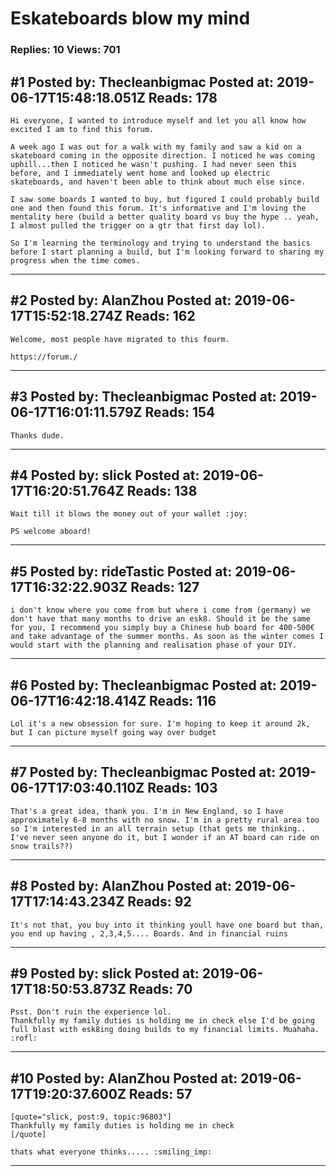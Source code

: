 # Eskateboards blow my mind

### Replies: 10 Views: 701

## \#1 Posted by: Thecleanbigmac Posted at: 2019-06-17T15:48:18.051Z Reads: 178

```
Hi everyone, I wanted to introduce myself and let you all know how excited I am to find this forum. 

A week ago I was out for a walk with my family and saw a kid on a skateboard coming in the opposite direction. I noticed he was coming uphill...then I noticed he wasn't pushing. I had never seen this before, and I immediately went home and looked up electric skateboards, and haven't been able to think about much else since.

I saw some boards I wanted to buy, but figured I could probably build one and then found this forum. It's informative and I'm loving the mentality here (build a better quality board vs buy the hype .. yeah, I almost pulled the trigger on a gtr that first day lol).

So I'm learning the terminology and trying to understand the basics before I start planning a build, but I'm looking forward to sharing my progress when the time comes.
```

---
## \#2 Posted by: AlanZhou Posted at: 2019-06-17T15:52:18.274Z Reads: 162

```
Welcome, most people have migrated to this fourm.

https://forum./
```

---
## \#3 Posted by: Thecleanbigmac Posted at: 2019-06-17T16:01:11.579Z Reads: 154

```
Thanks dude.
```

---
## \#4 Posted by: slick Posted at: 2019-06-17T16:20:51.764Z Reads: 138

```
Wait till it blows the money out of your wallet :joy:

PS welcome aboard!
```

---
## \#5 Posted by: rideTastic Posted at: 2019-06-17T16:32:22.903Z Reads: 127

```
i don't know where you come from but where i come from (germany) we don't have that many months to drive an esk8. Should it be the same for you, I recommend you simply buy a Chinese hub board for 400-500€ and take advantage of the summer months. As soon as the winter comes I would start with the planning and realisation phase of your DIY.
```

---
## \#6 Posted by: Thecleanbigmac Posted at: 2019-06-17T16:42:18.414Z Reads: 116

```
Lol it's a new obsession for sure. I'm hoping to keep it around 2k, but I can picture myself going way over budget
```

---
## \#7 Posted by: Thecleanbigmac Posted at: 2019-06-17T17:03:40.110Z Reads: 103

```
That's a great idea, thank you. I'm in New England, so I have approximately 6-8 months with no snow. I'm in a pretty rural area too so I'm interested in an all terrain setup (that gets me thinking.. I've never seen anyone do it, but I wonder if an AT board can ride on snow trails??)
```

---
## \#8 Posted by: AlanZhou Posted at: 2019-06-17T17:14:43.234Z Reads: 92

```
It's not that, you buy into it thinking youll have one board but than, you end up having , 2,3,4,5.... Boards. And in financial ruins
```

---
## \#9 Posted by: slick Posted at: 2019-06-17T18:50:53.873Z Reads: 70

```
Psst. Don't ruin the experience lol.
Thankfully my family duties is holding me in check else I'd be going full blast with esk8ing doing builds to my financial limits. Muahaha. :rofl:
```

---
## \#10 Posted by: AlanZhou Posted at: 2019-06-17T19:20:37.600Z Reads: 57

```
[quote="slick, post:9, topic:96803"]
Thankfully my family duties is holding me in check
[/quote]

thats what everyone thinks..... :smiling_imp:
```

---
